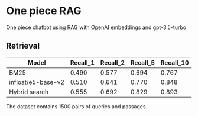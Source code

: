 # One piece RAG
One piece chatbot using RAG with OpenAI embeddings and gpt-3.5-turbo

## Retrieval
| Model | Recall_1 | Recall_2 | Recall_5 | Recall_10 |
| ----- | ----- | ----- | ----- | ----- |
| BM25 | 0.490 | 0.577 | 0.694 | 0.767 |
| infloat/e5-base-v2 | 0.510 | 0.641 | 0.770 | 0.848 |
| Hybrid search | 0.555 | 0.692 | 0.829 | 0.893 |

The dataset contains 1500 pairs of queries and passages.